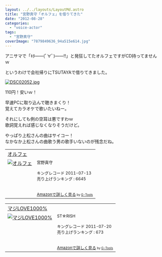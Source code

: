 ```yaml
---
layout: ../../layouts/LayoutMd.astro
title: "宮野真守「オルフェ」を借りてきた"
date: "2012-08-28"
categories: 
  - "voice-actor"
tags: 
  - "宮野真守"
coverImage: "7879849636_94a515e614.jpg"
---
```


アニサマで「ｷﾀ――(ﾟ∀ﾟ)――!!」と発狂してたオルフェですがCD持ってませんｗ

というわけで会社帰りにTSUTAYAで借りてきました。

[![DSC02052.jpg](/wp/images/9031585694_a7f9cac7a0.jpg)](http://www.flickr.com/photos/67522130@N08/9031585694/ "DSC02052.jpg")

110円！安いｗ！

早速PCに取り込んで聴きまくり！  
覚えてカラオケで歌いたいねー。

それにしても例の空耳は悪ですわｗ  
歌詞覚えれば感じなくなりそうだけど。

やっぱり上松さんの曲はサイコー！   
なかなか上松さんの曲歌う男の歌手いないのが残念だね。

<table cellpadding="5" border="0"><tbody><tr><td colspan="2"><a href="https://www.amazon.co.jp/exec/obidos/ASIN/B004X3XJ3U/mizuka123-22/" target="_blank">オルフェ</a></td></tr><tr><td valign="top"><a href="https://www.amazon.co.jp/exec/obidos/ASIN/B004X3XJ3U/mizuka123-22/" target="_blank"><img border="0" alt="オルフェ" src="images/51OW4vByayL._SL160_.jpg"></a></td><td valign="top"><font size="-1">宮野真守<br><br>キングレコード 2011-07-13<br>売り上げランキング : 6645<br><br><br><a href="https://www.amazon.co.jp/exec/obidos/ASIN/B004X3XJ3U/mizuka123-22/" target="_blank">Amazonで詳しく見る</a></font><font size="-2"> by <a href="http://www.goodpic.com/mt/aws/index.html">G-Tools</a></font></td></tr></tbody></table>

<table cellpadding="5" border="0"><tbody><tr><td colspan="2"><a href="https://www.amazon.co.jp/exec/obidos/ASIN/B004XES1XC/mizuka123-22/" target="_blank">マジLOVE1000%</a></td></tr><tr><td valign="top"><a href="https://www.amazon.co.jp/exec/obidos/ASIN/B004XES1XC/mizuka123-22/" target="_blank"><img border="0" alt="マジLOVE1000%" src="images/61%2BOQxVZlSL._SL160_.jpg"></a></td><td valign="top"><font size="-1">ST☆RISH<br><br>キングレコード 2011-07-20<br>売り上げランキング : 673<br><br><br><a href="https://www.amazon.co.jp/exec/obidos/ASIN/B004XES1XC/mizuka123-22/" target="_blank">Amazonで詳しく見る</a></font><font size="-2"> by <a href="http://www.goodpic.com/mt/aws/index.html">G-Tools</a></font></td></tr></tbody></table>

